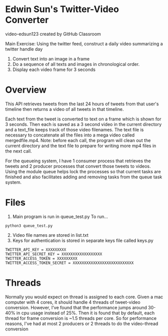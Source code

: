 # Edwin Sun's Twitter-Video Converter
video-edsun123 created by GitHub Classroom

Main Exercise:  Using the twitter feed, construct a daily video summarizing a twitter handle day
1) Convert text into an image in a frame
2) Do a sequence of all texts and images in chronological order.
3) Display each video frame for 3 seconds

# Overview

This API retrieves tweets from the last 24 hours of tweets from that user's timeline then returns a video of all tweets in that timeline.

Each text from the tweet is converted to text on a frame which is shown for 3 seconds. Then each is saved as a 3 second video in the current directory and a text_file keeps track of those video filenames. The text file is necessary to concatenate all the files into a mega video called mergedfile.mp4. Note: before each call, the program will clean out the current directory and the text file to prepare for writing more mp4 files in the next call.

For the queueing system, I have 1 consumer process that retrieves the tweets and 2 producer processes that convert those tweets to videos. Using the module queue helps lock the processes so that current tasks are finished and also facilitates adding and removing tasks from the queue task system.

# Files
1) Main program is run in queue_test.py
To run...
```
python3 queue_test.py
```
2) Video file names are stored in list.txt
3) Keys for authentication is stored in separate keys file called keys.py
```
TWITTER_API_KEY = XXXXXXXXX
TWITTER_API_SECRET_KEY = XXXXXXXXXXXXXXXXXX
TWITTER_ACCESS_TOKEN = XXXXXXXXX
TWITTER_ACCESS_TOKEN_SECRET = XXXXXXXXXXXXXXXXXXXXXXXXXXX

```
# Threads
Normally you would expect on thread is assigned to each core. Given a mac computer with 4 cores, it should handle 4 threads of tweet-video conversion. However, I've found that the performance jumps around 30-40% in cpu usage instead of 25%. Then it is found that by default, each thread for frame conversion is ~1.5 threads per core. So for performance reasons, I've had at most 2 producers or 2 threads to do the video-thread conversion
